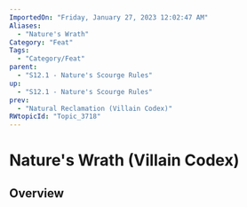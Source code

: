 ```yaml
---
ImportedOn: "Friday, January 27, 2023 12:02:47 AM"
Aliases:
  - "Nature's Wrath"
Category: "Feat"
Tags:
  - "Category/Feat"
parent:
  - "S12.1 - Nature's Scourge Rules"
up:
  - "S12.1 - Nature's Scourge Rules"
prev:
  - "Natural Reclamation (Villain Codex)"
RWtopicId: "Topic_3718"
---
```

# Nature's Wrath (Villain Codex)
## Overview

